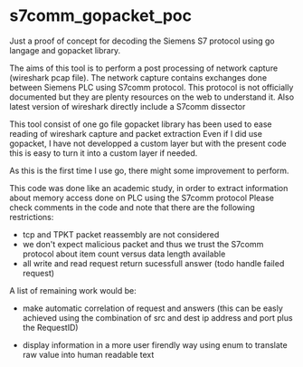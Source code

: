 # s7comm_gopacket_poc
Just a proof of concept for decoding the Siemens S7 protocol using go langage and gopacket library.

The aims of this tool is to perform a post processing of network capture (wireshark pcap file).
The network capture contains exchanges done between Siemens PLC using S7comm protocol.
This protocol is not officially documented but they are plenty resources on the web to understand it.
Also latest version of wireshark directly include a S7comm dissector  

This tool consist of one go file 
gopacket library has been used to ease reading of wireshark capture and packet extraction
Even if I did use gopacket, I have not developped a custom layer but with the present code
this is easy to turn it into a custom layer if needed.

As this is the first time I use go, there might some improvement to perform.

This code was done like an academic study, in order to extract information about 
memory access done on PLC using the S7comm protocol
Please check comments in the code and note that there are the following restrictions:

  - tcp and TPKT packet reassembly are not considered
  - we don't expect malicious packet and thus we trust the S7comm protocol about item count versus data length available
  - all write and read request return sucessfull answer (todo handle failed request)

A list of remaining work would be: 

- make automatic correlation of request and answers 
 (this can be easly achieved using the combination of src and dest ip address and port plus the RequestID)

- display information in a more user firendly way using enum to translate raw value into human readable text


